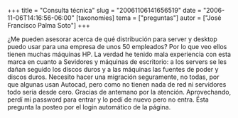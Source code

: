 +++
title = "Consulta técnica"
slug = "20061106141656519"
date = "2006-11-06T14:16:56-06:00"
[taxonomies]
tema = ["preguntas"]
autor = ["José Francisco Palma Soto"]
+++

¿Me pueden asesorar acerca de qué distribución para server y desktop
puedo usar para una empresa de unos 50 empleados? Por lo que veo ellos
tienen muchas máquinas HP. La verdad he tenido mala experiencia con esta
marca en cuanto a Sevidores y máquinas de escritorio: a los servers se
les dañan seguido los discos duros y a las máquinas las fuentes de poder
y discos duros. Necesito hacer una migración seguramente, no todas, por
que algunas usan Autocad, pero como no tienen nada de red ni servidores
todo seria desde cero. Gracias de antemano por la atención.
Aprovechando, perdí mi password para entrar y lo pedí de nuevo pero no
entra. Ésta pregunta la posteo por el login automático de la página.

